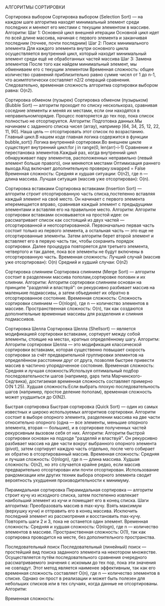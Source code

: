 АЛГОРИТМЫ СОРТИРОВКИ

Сортировка выбором
Сортировка выбором (Selection Sort) — на каждом шаге алгоритма находят минимальный элемент среди последних и меняют его местами с текущим элементом в массиве.
Алгоритм:
Шаг 1: Основной цикл внешней итерации
Основной цикл идет по всей длине массива, начиная с первого элемента и заканчивая последним (точнее, почти последним)
Шаг 2: Поиск минимального элемента
Для каждого элемента внутри основного цикла осуществляется внутренний цикл, который находит минимальный элемент среди ещё не обработанных частей массива
Шаг 3: Замена элементов
После того как найдем минимальный элемент, мы обмениваем его с текущим элементом
Временная сложность:  общее количество сравнений приблизительно равно сумме чисел от 1 до n-1, что асимптотически составляет n2/2 операций сравнения.
Следовательно, временная сложность алгоритма сортировки выбором равна: O(n2).

Сортировка обменом (пузырек)
Сортировка обменом (пузырьком) (Bubble Sort) — алгоритм проходит по списку несколькораз, сравнивая соседние элементы и меняя их местами, если они находятся в неправильномпорядке. Процесс повторяется до тех пор, пока список полностью не отсортируется.
Алгоритм:
Подготовка данных.Мы начинаем с заданного списка чисел (array), например [64, 34, 25, 12, 22, 11, 90]. Наша цель — отсортировать этот список по возрастанию.
Главный цикл.В нашем коде главная логика содержится в функции bubble_sort()
Логика внутренней сортировки.Во внешнем цикле существует внутренний цикл:for j in range(0, len(arr)-i-1)
Сравнение и перестановка элементов.Каждый раз, когда внутренний цикл обнаруживает пару элементов, расположенных неправильно (левый элемент больше правого), они меняются местами
Оптимизация раннего выхода.Код включает дополнительную проверку:swapped = False
Временная сложность: 
Средняя и худшая ситуации: O(n2), где n — длина массива.
Лучшая ситуация (массив уже отсортирован): O(n).

Сортировка вставками
Сортировка вставками (Insertion Sort) — алгоритм строит отсортированную часть списка,постепенно вставляя каждый элемент на своё место. Он начинает с первого элемента иперемещается вправо, сравнивая каждый элемент с предыдущими элементами и вставляя его на правильное место.
Алгоритм:
Алгоритм сортировки вставками основывается на простой идее: он рассматривает список как состоящий из двух частей — отсортированной и неотсортированной. Первоначально первая часть состоит только из первого элемента, а остальная часть — это еще не отсортированные элементы. Затем алгоритм берет второй элемент и вставляет его в первую часть так, чтобы сохранить порядок сортировки. Далее процедура повторяется для третьего элемента, четвертого и так далее, пока все элементы не будут включены в отсортированную часть.
Временная сложность: 
Лучший случай (массив уже отсортирован): O(n) 
Средний и худший случаи: O(n2)

Сортировка слиянием
Сортировка слиянием (Merge Sort) — алгоритм состоит в разделении массива пополам,сортировке половин и их слиянии.
Алгоритм:
Алгоритм сортировки слиянием основан на принципе "разделяй и властвуй": он рекурсивно разбивает массив на маленькие подмассивы, а затем объединяет их обратно в отсортированное состояние.
Временная сложность: 
Сложность сортировки слиянием — O(nlogn), где n — количество элементов в массиве.
Пространственная сложность: O(n), так как создаются дополнительные временные массивы для разделения и слияния подмассивов.

Сортировка Шелла
Сортировка Шелла (Shellsort) — является модификацией сортировки вставками, сортирует между собой элементы, стоящие на местах, кратных определённому шагу.
Алгоритм:
Алгоритм сортировки Шелла — это модификация классической сортировки вставками, которая существенно повышает скорость сортировки за счёт предварительной группировки элементов на определённом расстоянии друг от друга, позволяя быстрее привести массив в частично упорядоченное состояние.
Временная сложность: 
Средняя и лучшая сложность:Используя оптимальный подбор последовательности шагов (например, gaps типа Марчинского-Седгвика), достигаемая временная сложность составляет примерно O(N 1.25).
Худшая сложность:Если выбрать плохую последовательность шагов (например, простое деление пополам), временная сложность может ухудшиться до O(N2).

Быстрая сортировка
Быстрая сортировка (Quick Sort) — один из самых известных и широко используемых алгоритмов сортировки. Алгоритм состоит в выборе опорного элемента, разделении массива на две части относительно опорного (одна — все элементы, меньшие опорного элемента, вторая — большие), и в сортировке полученных частей рекурсивным вызовом себя от них.
Алгоритм:
Алгоритм быстрой сортировки основан на подходе "разделяй и властвуй". Он рекурсивно разбивает массив на две части вокруг выбранного опорного элемента (pivot), затем сортирует каждую часть отдельно, после чего собирает их обратно в отсортированный массив.
Временная сложность: 
Средняя и лучшая сложность: O(nlogn), где n — длина массива.
Худшая сложность: O(n2), но это случается крайне редко, если массив предварительно отсортирован или почти отсортирован. Использование рандомизации или других техник выбора опорного элемента сводит вероятность ухудшения производительности к минимуму.

Пирамидальная сортировка 
Пирамидальная сортировка — алгоритм строит кучу из исходного списка, затем постепенно извлекает наибольший элемент из кучи и помещает его в конец списка.
Шаги алгоритма:
Преобразовать массив в max-кучу.
Взять максимум (верхушку кучи) и отправить его в конец массива.
Исключить последний элемент из рассмотрения и восстановить max-кучу.
Повторять шаги 2 и 3, пока не останется один элемент.
Временная сложность: 
Средняя и худшая сложность: O(nlogn), где n — количество элементов в массиве.
Пространственная сложность: O(1), так как сортировка проводится на месте, без дополнительного пространства.

Последовательный поиск
Последовательный (линейный) поиск — простейший вид поиска заданного элемента на некотором множестве. Осуществляется путём последовательного сравнения очередного рассматриваемого значения с искомым до тех пор, пока эти значения не совпадут. Этот метод является наименее эффективным, так как его временная сложность составляет O(n), где n — количество элементов в списке. Однако он прост в реализации и может быть полезен для небольших списков или в тех случаях, когда данные не отсортированы.
Алгоритм:

Временная сложность: 
